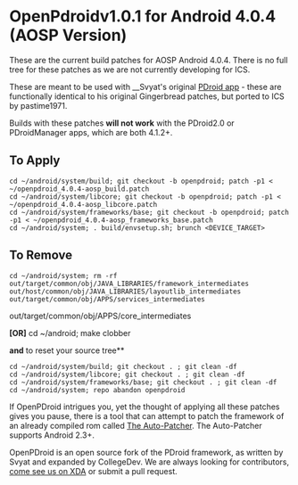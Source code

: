 OpenPdroidv1.0.1 for Android 4.0.4 (AOSP Version)
===============================


These are the current build patches for AOSP Android 4.0.4. There is no full tree for these patches as we are not currently developing for ICS.

These are meant to be used with __Svyat's original [PDroid app](http://forum.xda-developers.com/showthread.php?t=1357056) - these are functionally identical to his original Gingerbread patches, but ported to ICS by pastime1971.

Builds with these patches __will not work__ with the PDroid2.0 or PDroidManager apps, which are both 4.1.2+.

To Apply
--------------
	cd ~/android/system/build; git checkout -b openpdroid; patch -p1 < ~/openpdroid_4.0.4-aosp_build.patch
	cd ~/android/system/libcore; git checkout -b openpdroid; patch -p1 < ~/openpdroid_4.0.4-aosp_libcore.patch
	cd ~/android/system/frameworks/base; git checkout -b openpdroid; patch -p1 < ~/openpdroid_4.0.4-aosp_frameworks_base.patch
	cd ~/android/system; . build/envsetup.sh; brunch <DEVICE_TARGET>


To Remove
--------------
	cd ~/android/system; rm -rf out/target/common/obj/JAVA_LIBRARIES/framework_intermediates out/host/common/obj/JAVA_LIBRARIES/layoutlib_intermediates  out/target/common/obj/APPS/services_intermediates
out/target/common/obj/APPS/core_intermediates

**[OR]** 	cd ~/android; make clobber

**and** to reset your source tree**

	cd ~/android/system/build; git checkout . ; git clean -df
	cd ~/android/system/libcore; git checkout . ; git clean -df
	cd ~/android/system/frameworks/base; git checkout . ; git clean -df
	cd ~/android/system; repo abandon openpdroid

If OpenPDroid intrigues you, yet the thought of applying all these patches gives you
pause, there is a tool that can attempt to patch the framework of an already compiled
rom called [The Auto-Patcher](http://forum.xda-developers.com/showthread.php?p=32155918#post32155918). The Auto-Patcher supports Android 2.3+.

OpenPDroid is an open source fork of the PDroid framework, as written by Svyat and expanded by CollegeDev. We are always looking for contributors, [come see us on XDA](http://forum.xda-developers.com/showthread.php?t=2098156) or submit a pull request.
